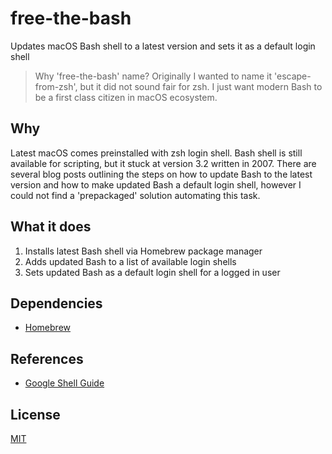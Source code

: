 # free-the-bash

Updates macOS Bash shell to a latest version and sets it as a default login shell

> Why 'free-the-bash' name? Originally I wanted to name
> it 'escape-from-zsh', but it did not sound fair for
> zsh. I just want modern Bash to be a first class
> citizen in macOS ecosystem.

## Why

Latest macOS comes preinstalled with zsh login shell. Bash shell is still available for scripting, but it stuck at version 3.2 written in 2007. There are several blog posts outlining the steps on how to update Bash to the latest version and how to make updated Bash a default login shell, however I could not find a 'prepackaged' solution automating this task.

## What it does

1. Installs latest Bash shell via Homebrew package manager
2. Adds updated Bash to a list of available login shells
3. Sets updated Bash as a default login shell for a logged in user

## Dependencies

- [Homebrew](https://brew.sh)

## References

- [Google Shell Guide](https://google.github.io/styleguide/shellguide.html)

## License

[MIT](LICENSE)